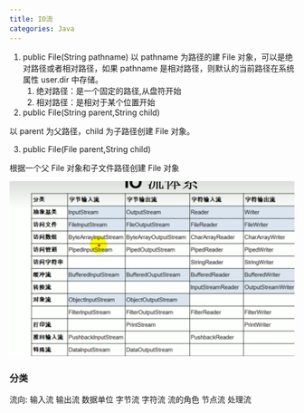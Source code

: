 ```yaml
---
title: IO流
categories: Java
---
```


1. public File(String pathname) 以 pathname 为路径的建 File 对象，可以是绝对路径或者相对路径，如果 pathname 是相对路径，则默认的当前路径在系统属性 user.dir 中存储。
   1. 绝对路径：是一个固定的路径,从盘符开始
   2. 相对路径：是相对于某个位置开始
2. public File(String parent,String child)

以 parent 为父路径，child 为子路径创建 File 对象。

3. public File(File parent,String child)

根据一个父 File 对象和子文件路径创建 File 对象

![image.png](../assets/img/java/pr43g1/1658661390343-56164763-033d-42de-9ef2-950f2ad030ec.png)

### 分类

流向: 输入流 输出流
数据单位 字节流 字符流
流的角色 节点流 处理流
